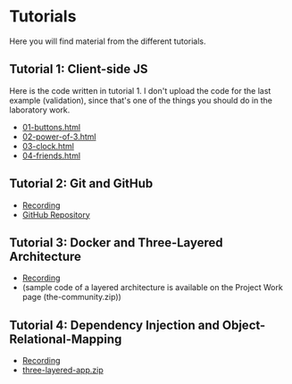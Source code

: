 # Tutorials
Here you will find material from the different tutorials.

## Tutorial 1: Client-side JS
Here is the code written in tutorial 1. I don't upload the code for the last example (validation), since that's one of the things you should do in the laboratory work.

* <a href="./files/tutorial-01/01-buttons.html">01-buttons.html</a>
* <a href="./files/tutorial-01/02-power-of-3.html">02-power-of-3.html</a>
* <a href="./files/tutorial-01/03-clock.html">03-clock.html</a>
* <a href="./files/tutorial-01/04-friends.html">04-friends.html</a>

## Tutorial 2: Git and GitHub
* [Recording](https://ju.instructure.com/courses/4775/pages/recordings?module_item_id=167367)
* [GitHub Repository](https://github.com/PeppeL-G/friendos)

## Tutorial 3: Docker and Three-Layered Architecture
* [Recording](https://ju.instructure.com/courses/4775/pages/recordings?module_item_id=167367)
* (sample code of a layered architecture is available on the Project Work page (the-community.zip))

## Tutorial 4: Dependency Injection and Object-Relational-Mapping
* [Recording](https://ju.instructure.com/courses/4775/pages/recordings?module_item_id=167367)
* [three-layered-app.zip](./files/tutorial-04/three-layered-app.zip)